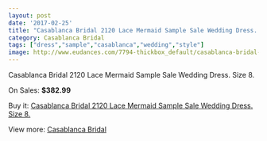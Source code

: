 ```yaml
---
layout: post
date: '2017-02-25'
title: "Casablanca Bridal 2120 Lace Mermaid Sample Sale Wedding Dress. Size 8."
category: Casablanca Bridal
tags: ["dress","sample","casablanca","wedding","style"]
image: http://www.eudances.com/7794-thickbox_default/casablanca-bridal-2120-lace-mermaid-sample-sale-wedding-dress-size-8.jpg
---
```

Casablanca Bridal 2120 Lace Mermaid Sample Sale Wedding Dress. Size 8.

On Sales: **$382.99**
<a href="https://www.eudances.com/en/casablanca-bridal/2751-casablanca-bridal-2120-lace-mermaid-sample-sale-wedding-dress-size-8.html"><amp-img layout="responsive" width="600" height="600" src="//www.eudances.com/7794-thickbox_default/casablanca-bridal-2120-lace-mermaid-sample-sale-wedding-dress-size-8.jpg" alt="Casablanca Bridal 2120 Lace Mermaid Sample Sale Wedding Dress. Size 8. 0" /></a>
<a href="https://www.eudances.com/en/casablanca-bridal/2751-casablanca-bridal-2120-lace-mermaid-sample-sale-wedding-dress-size-8.html"><amp-img layout="responsive" width="600" height="600" src="//www.eudances.com/7795-thickbox_default/casablanca-bridal-2120-lace-mermaid-sample-sale-wedding-dress-size-8.jpg" alt="Casablanca Bridal 2120 Lace Mermaid Sample Sale Wedding Dress. Size 8. 1" /></a>
<a href="https://www.eudances.com/en/casablanca-bridal/2751-casablanca-bridal-2120-lace-mermaid-sample-sale-wedding-dress-size-8.html"><amp-img layout="responsive" width="600" height="600" src="//www.eudances.com/7796-thickbox_default/casablanca-bridal-2120-lace-mermaid-sample-sale-wedding-dress-size-8.jpg" alt="Casablanca Bridal 2120 Lace Mermaid Sample Sale Wedding Dress. Size 8. 2" /></a>
<a href="https://www.eudances.com/en/casablanca-bridal/2751-casablanca-bridal-2120-lace-mermaid-sample-sale-wedding-dress-size-8.html"><amp-img layout="responsive" width="600" height="600" src="//www.eudances.com/7797-thickbox_default/casablanca-bridal-2120-lace-mermaid-sample-sale-wedding-dress-size-8.jpg" alt="Casablanca Bridal 2120 Lace Mermaid Sample Sale Wedding Dress. Size 8. 3" /></a>

Buy it: [Casablanca Bridal 2120 Lace Mermaid Sample Sale Wedding Dress. Size 8.](https://www.eudances.com/en/casablanca-bridal/2751-casablanca-bridal-2120-lace-mermaid-sample-sale-wedding-dress-size-8.html "Casablanca Bridal 2120 Lace Mermaid Sample Sale Wedding Dress. Size 8.")

View more: [Casablanca Bridal](https://www.eudances.com/en/4-casablanca-bridal "Casablanca Bridal")